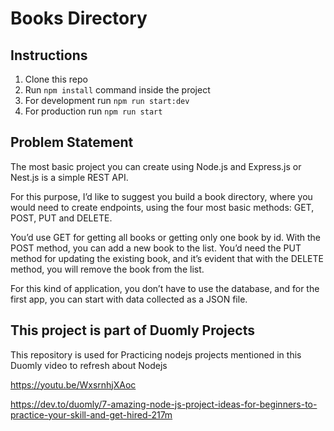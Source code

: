 # Books Directory

## Instructions

1. Clone this repo
2. Run `npm install` command inside the project
3. For development run `npm run start:dev`
4. For production run `npm run start`

## Problem Statement

The most basic project you can create using Node.js and Express.js or Nest.js is a simple REST API.

For this purpose, I’d like to suggest you build a book directory, where you would need to create endpoints, using the four most basic methods: GET, POST, PUT and DELETE.

You’d use GET for getting all books or getting only one book by id. With the POST method, you can add a new book to the list. You’d need the PUT method for updating the existing book, and it’s evident that with the DELETE method, you will remove the book from the list.

For this kind of application, you don’t have to use the database, and for the first app, you can start with data collected as a JSON file.

## This project is part of Duomly Projects

This repository is used for Practicing nodejs projects mentioned in this Duomly video to refresh about Nodejs

https://youtu.be/WxsrnhjXAoc

https://dev.to/duomly/7-amazing-node-js-project-ideas-for-beginners-to-practice-your-skill-and-get-hired-217m


<!-- 
 "https://i.ibb.co.com/4wKXNPQ1/2025-01-31-19-08-12-Window.png",
"https://i.ibb.co.com/VcMR4GNP/2025-01-31-19-09-25-Window.png",
"https://i.ibb.co.com/kgFL5TP8/2025-01-31-19-10-05-Window.png",
  "https://i.ibb.co.com/4w2Ps3M2/2025-01-31-19-14-27-Window.png"  -->